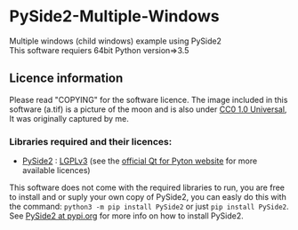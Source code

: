 # PySide2-Multiple-Windows
Multiple windows (child windows) example using PySide2  
This software requiers 64bit Python version=>3.5

## Licence information

Please read "COPYING" for the software licence. The image included in this software (a.tif) is a picture of the moon and is also under [CC0 1.0 Universal](https://creativecommons.org/publicdomain/zero/1.0/legalcode), It was originally captured by me.


### Libraries required and their licences:
- [PySide2](https://wiki.qt.io/Qt_for_Python) : [LGPLv3](https://www.gnu.org/licenses/lgpl-3.0.en.html) (see the [official Qt for Pyton website](https://wiki.qt.io/Qt_for_Python) for more available licences)  

This software does not come with the required libraries to run, you are free to install and or suply your own copy of PySide2, you can easly do this with the command: `python3 -m pip install PySide2` or just `pip install PySide2`. See [PySide2 at pypi.org](https://pypi.org/project/PySide2/) for more info on how to install PySide2.
